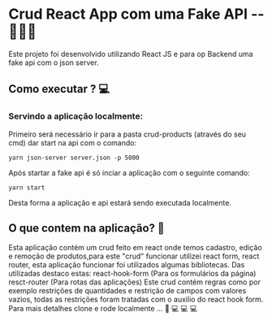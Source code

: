 # Crud React  App com uma Fake API --   👩🏽‍💻 

Este projeto foi desenvolvido utilizando React JS e para op Backend uma fake api com o json server. 

## Como executar ? 💻

### Servindo a aplicação localmente: 

Primeiro será necessário ir para a pasta crud-products (através do seu cmd) dar start na api com o comando:

 `yarn json-server server.json -p 5000`

Após startar a fake api é só inciar a aplicação com o seguinte comando: 

`yarn start`

Desta forma a aplicação e api estará sendo executada localmente. 

## O que contem na aplicação?  📁 

Esta aplicação contém um crud feito em react onde temos cadastro, edição e remoção de produtos,para este "crud" funcionar utilizei react form, react router, esta aplicação funcionar foi utilizados algumas bibliotecas. 
Das utilizadas destaco estas:
react-hook-form (Para os formulários da página)
resct-router (Para rotas das aplicações)
Este crud contém regras como por exemplo restrições de quantidades e restrição de campos com valores vazios, todas as restrições foram tratadas com o auxilio do react hook form. Para mais detalhes clone e rode localmente ... 🤘 💻 💻 💻
